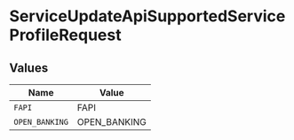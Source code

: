 # ServiceUpdateApiSupportedServiceProfileRequest


## Values

| Name           | Value          |
| -------------- | -------------- |
| `FAPI`         | FAPI           |
| `OPEN_BANKING` | OPEN_BANKING   |